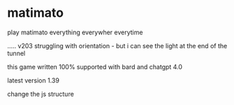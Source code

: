 # matimato
play matimato
everything everywher everytime

..... v203 struggling with orientation - but i can see the light at the end of the tunnel



this game written 100% supported with bard and chatgpt 4.0

latest version 1.39

change the js structure